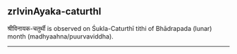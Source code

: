## zrIvinAyaka-caturthI
श्रीविनायक-चतुर्थी is observed on Śukla-Caturthī tithi of Bhādrapada (lunar) month (madhyaahna/puurvaviddha).



---
